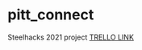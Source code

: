 # pitt_connect
Steelhacks 2021 project
[TRELLO LINK](https://trello.com/invite/b/WKyaZnzn/74374c842c6d809e4d9decaee48a58b3/project-workflow)
